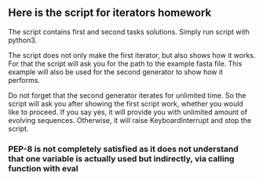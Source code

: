 ## Here is the script for iterators homework

The script contains first and second tasks solutions. 
Simply run script with python3. 

The script does not only make the first iterator, but also shows how it works. For that the script will ask you for the path to the example fasta file. This example will also be used for the second generator to show how it performs.

Do not forget that the second generator iterates for unlimited time. So the script will ask you after showing the first script work, whether you would like to proceed. If you say yes, it will provide you with unlimited amount of evolving sequences. Otherwise, it will raise KeyboardInterrupt and stop the script.

### PEP-8 is not completely satisfied as it does not understand that one variable is actually used but indirectly, via calling function with eval

